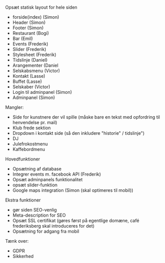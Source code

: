 Opsæt statisk layout for hele siden
- forside(index) (Simon)
- Header (Simon)
- Footer (Simon)
- Restaurant (Bogi)
- Bar (Emil)
- Events (Frederik)
- Slider (Frederik)
- Stylesheet (Frederik)
- Tidslinje (Daniel)
- Arangementer (Daniel
- Selskabsmenu (Victor)
- Kontakt (Lasse)
- Buffet (Lasse)
- Selskaber (Victor)
- Login til adminpanel (Simon)
- Adminpanel (Simon)

Mangler:
- Side for kunstnere der vil spille (måske bare en tekst med opfordring til henvendelse pr. mail)
- Klub frede sektion
- Dropdown i kontakt side (så den inkludere "historie" / tidslinje")
- DJ
- Julefrokostmenu
- Kaffebordmenu

Hovedfunktioner
- Opsætning af database
- Integrer events m. facebook API (Frederik)
- Opsæt adminpanels funktionalitet
- opsæt slider-funktion
- Google maps integration (Simon (skal optimeres til mobil))

Ekstra funktioner
- gør siden SEO-venlig 
- Meta-description for SEO
- Opsæt SSL certifikat (gøres først på egentlige domæne, café frederiksberg skal introduceres for det)
- Opsætning for adgang fra mobil

Tænk over:
- GDPR
- Sikkerhed

